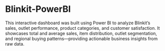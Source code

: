 # Blinkit-PowerBI
This interactive dashboard was built using Power BI to analyze Blinkit’s sales, outlet performance, product categories, and customer satisfaction. It showcases total and average sales, item distribution, outlet segmentation, and regional buying patterns—providing actionable business insights from raw data.
